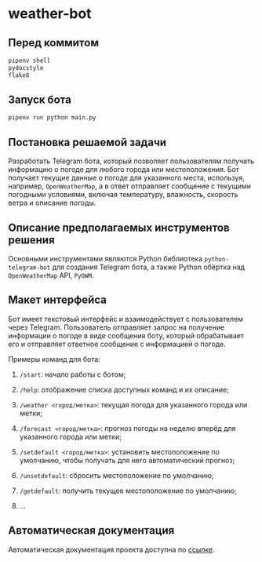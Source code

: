 # weather-bot

## Перед коммитом

``` bash
pipenv shell
pydocstyle
flake8
```

## Запуск бота

``` bash
pipenv run python main.py 
```

## Постановка решаемой задачи

Разработать Telegram бота, который позволяет пользователям получать информацию о погоде для любого города или
местоположения.
Бот получает текущие данные о погоде для указанного места, используя, например, `OpenWeatherMap`, а в ответ
отправляет сообщение с текущими погодными условиями, включая температуру, влажность, скорость ветра и описание погоды.

## Описание предполагаемых инструментов решения

Основными инструментами являются Python библиотека `python-telegram-bot` для создания Telegram бота, а также
Python обёртка над `OpenWeatherMap` API, `PyOWM`.

## Макет интерфейса

Бот имеет текстовый интерфейс и взаимодействует с пользователем через Telegram.
Пользователь отправляет запрос на получение информации о погоде в виде сообщения боту,
который обрабатывает его и отправляет ответное сообщение с информацией о погоде.

Примеры команд для бота:

1. `/start`: начало работы с ботом;

2. `/help`: отображение списка доступных команд и их описание;

3. `/weather <город/метка>`: текущая погода для указанного города или метки;

4. `/forecast <город/метка>`: прогноз погоды на неделю вперёд для указанного города или метки;

5. `/setdefault <город/метка>`: установить местоположение по умолчанию, чтобы получать для него автоматический прогноз;

6. `/unsetdefault`: сбросить местоположение по умолчанию;

7. `/getdefault`: получить текущее местоположение по умолчанию;

8. ...

## Автоматическая документация

Автоматическая документация проекта доступна по [ссылке](https://sidl419.github.io/weather-bot/).
